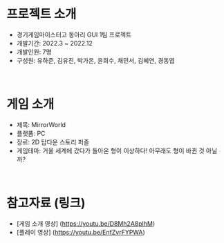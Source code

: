 # 프로젝트 소개
- 경기게임마이스터고 동아리 GUI 1팀 프로젝트
- 개발기간: 2022.3 ~ 2022.12
- 개발인원: 7명
- 구성원: 유하준, 김유진, 박가온, 윤희수, 채민서, 김혜연, 경동엽  
<br/>

# 게임 소개
- 제목: MirrorWorld
- 플랫폼: PC
- 장르: 2D 탑다운 스토리 퍼즐
- 게임테마: 거울 세계에 갔다가 돌아온 형이 이상하다! 아무래도 형이 바뀐 것 아닐까?
<br/>

# 참고자료 (링크)
- [게임 소개 영상] (https://youtu.be/D8Mh2A8plhM)
- [플레이 영상] (https://youtu.be/EnfZvrFYPWA)
 
